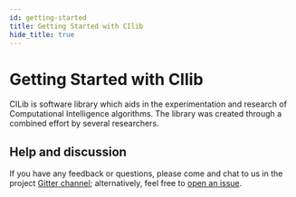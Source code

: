 ```yaml
---
id: getting-started
title: Getting Started with CIlib
hide_title: true
---
```


# Getting Started with CIlib

CILib is software library which aids in the experimentation and research of Computational Intelligence algorithms.
The library was created through a combined effort by several researchers.

<!-- ## Principled design -->

<!-- Pure functions operate only the passed in function parameters and return a value. -->
<!-- Given the same set of function parameters, the same result from the function is expected and is known as _referential transparency_. -->
<!-- It is very important to ensure that the library code is pure: it reduces complexity. -->
<!-- Due to pure functions only returning values, it allows for the controlling of effects. -->
<!-- Effects are actions that a program perfroms to achieve a goal. -->
<!-- One of the primary effects managed by CIlib is the effect of randomness applied to other values. -->
<!-- As a consequence of this, and other aspects, CILib makes an active effort to address the following: -->

<!-- - **Correctness**: All algorithmic components should be correct and operate as intened, doing nothing more. -->
<!--   Peer-review is hugely valuable, providing confidence that the implementations are correct and sound. -->
<!-- - **Type safety**: The use of types is a fantastic way to ensure that a program cannot represent invalid states. -->
<!--   This removes a huge set of potential errors and ensures greater confidence, as the compiler is always double-checking the code.q -->
<!-- - **Reproducibility**: The abiltity to reproduce the work of another researcher is a fundamental part of the scientific method. -->
<!--   With effects such as randomness applied to algorithms, reproducing results becomes much, much more difficult. -->
<!--   It is, therefore, required that CILib be able to provide the perfect replication of experimental work. -->

<!-- With all this in mind, we can think of CILib as a platform that allows us to build a project by combining a number of components that are reinforced by type safety to ensure correctness, whilst allowing for easily reproduced results. -->

<!--
## Basic example
-->

## Help and discussion

If you have any feedback or questions, please come and chat to us in the project [Gitter channel](4); alternatively, feel free to [open an issue](5).


[1]: https://underscore.io/training/courses/essential-scala/
[2]: https://underscore.io/training/courses/advanced-scala/
[3]: https://underscore.io/
[4]: https://gitter.im/ciren/cilib
[5]: https://github.com/ciren/cilib/issues/new/choose
